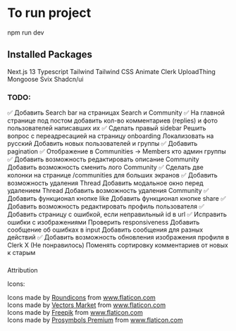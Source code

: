 # To run project

npm run dev

## Installed Packages

Next.js 13
Typescript
Tailwind
Tailwind CSS Animate
Clerk
UploadThing
Mongoose
Svix
Shadcn/ui

### TODO:

<!-- Видео 5:45:00 https://www.youtube.com/watch?v=O5cmLDVTgAs -->

✅ Добавить Search bar на страницах Search и Community
✅ На главной странице под постом добавить кол-во комментариев (replies) и фото пользователей написавших их
✅ Сделать правый sidebar
Решить вопрос с переадресацией на страницу onboarding
Локализовать на русский
Добавить новых пользователей и группы
✅ Добавить pagination
✅ Отображение в Communities -> Members кто админ группы
✅ Добавить возможность редактировать описание Community
Добавить возможность сменить лого Community
✅ Сделать две колонки на странице /communities для больших экранов
✅ Добавить возможность удаления Thread
Добавить модальное окно перед удалением Thread
Добавить возможность удаления Community
✅ Добавить функционал кнопке like
Добавить функционал кнопке share
✅ Добавить возможность редактировать профиль пользователя
✅ Добавить страницу с ошибкой, если неправильный id в url
✅ Исправить ошибки с изображениями
Проверить responsiveness
Добавить сообщение об ошибках в input
Добавить сообщения для разных действий
✅ Добавить возможность обновления изображения профиля в Clerk
Х (Не понравилось) Поменять сортировку комментариев от новых к старым

#####

Attribution

Icons:

<div>Icons made by <a href="https://www.flaticon.com/authors/roundicons" title="Roundicons">Roundicons</a> from <a href="https://www.flaticon.com/" title="Flaticon">www.flaticon.com</a></div><div>Icons made by <a href="https://www.flaticon.com/authors/vectors-market" title="Vectors Market">Vectors Market</a> from <a href="https://www.flaticon.com/" title="Flaticon">www.flaticon.com</a></div><div>Icons made by <a href="https://www.freepik.com" title="Freepik">Freepik</a> from <a href="https://www.flaticon.com/" title="Flaticon">www.flaticon.com</a></div><div>Icons made by <a href="https://www.flaticon.com/authors/prosymbols-premium" title="Prosymbols Premium">Prosymbols Premium</a> from <a href="https://www.flaticon.com/" title="Flaticon">www.flaticon.com</a></div>
